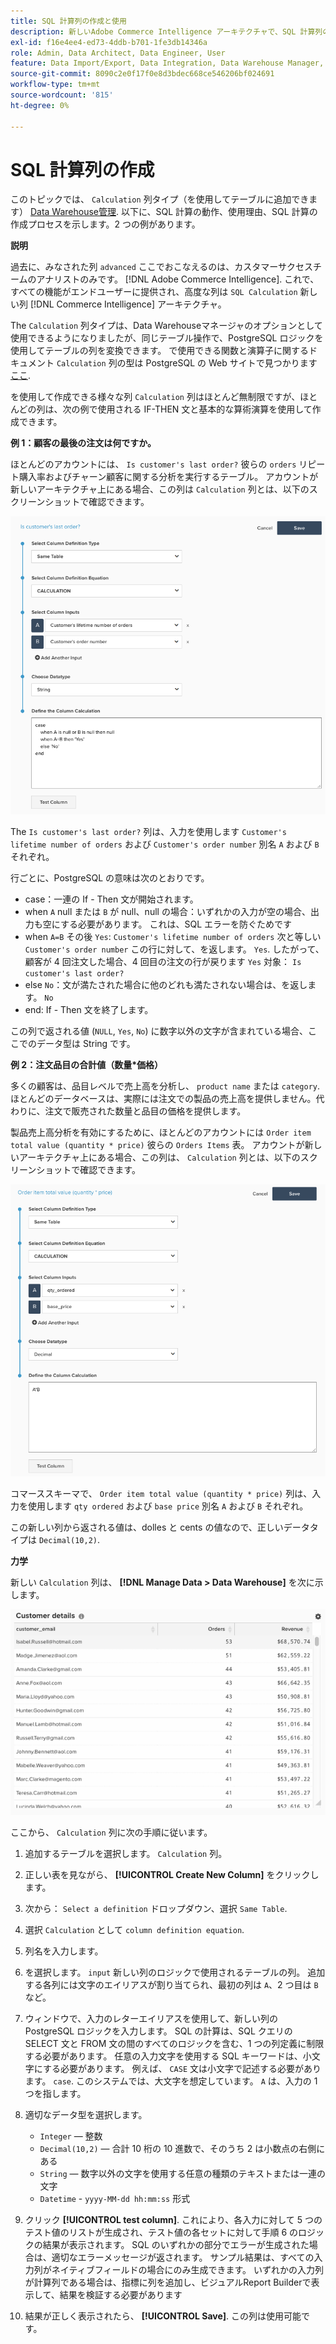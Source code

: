 ```yaml
---
title: SQL 計算列の作成と使用
description: 新しいAdobe Commerce Intelligence アーキテクチャで、SQL 計算列の形式で高度な列を作成する方法を説明します。
exl-id: f16e4ee4-ed73-4ddb-b701-1fe3db14346a
role: Admin, Data Architect, Data Engineer, User
feature: Data Import/Export, Data Integration, Data Warehouse Manager, SQL Report Builder, Commerce Tables
source-git-commit: 8090c2e0f17f0e8d3bdec668ce546206bf024691
workflow-type: tm+mt
source-wordcount: '815'
ht-degree: 0%

---
```


# SQL 計算列の作成

このトピックでは、 `Calculation` 列タイプ（を使用してテーブルに追加できます） [Data Warehouse管理](../data-warehouse-mgr/tour-dwm.md). 以下に、SQL 計算の動作、使用理由、SQL 計算の作成プロセスを示します。2 つの例があります。

**説明**

過去に、みなされた列 `advanced` ここでおこなえるのは、カスタマーサクセスチームのアナリストのみです。 [!DNL Adobe Commerce Intelligence]. これで、すべての機能がエンドユーザーに提供され、高度な列は `SQL Calculation` 新しい列 [!DNL Commerce Intelligence] アーキテクチャ。

The `Calculation` 列タイプは、Data Warehouseマネージャのオプションとして使用できるようになりましたが、同じテーブル操作で、PostgreSQL ロジックを使用してテーブルの列を変換できます。 で使用できる関数と演算子に関するドキュメント `Calculation` 列の型は PostgreSQL の Web サイトで見つかります [ここ](https://www.postgresql.org/docs/9.6/functions.html).

を使用して作成できる様々な列 `Calculation` 列はほとんど無制限ですが、ほとんどの列は、次の例で使用される IF-THEN 文と基本的な算術演算を使用して作成できます。

**例 1：顧客の最後の注文は何ですか。**

ほとんどのアカウントには、 `Is customer's last order?` 彼らの `orders` リピート購入率およびチャーン顧客に関する分析を実行するテーブル。 アカウントが新しいアーキテクチャ上にある場合、この列は `Calculation` 列とは、以下のスクリーンショットで確認できます。

![](../../assets/Is_customer_s_last_order.png)

The `Is customer's last order?` 列は、入力を使用します `Customer's lifetime number of orders` および `Customer's order number` 別名 `A` および `B` それぞれ。

行ごとに、PostgreSQL の意味は次のとおりです。

* case：一連の If - Then 文が開始されます。
* when `A` null または `B` が null、null の場合：いずれかの入力が空の場合、出力も空にする必要があります。 これは、SQL エラーを防ぐためです
* when `A=B` その後 `Yes`: `Customer's lifetime number of orders` 次と等しい `Customer's order number` この行に対して、を返します。 `Yes`. したがって、顧客が 4 回注文した場合、4 回目の注文の行が戻ります `Yes` 対象： `Is customer's last order?`
* else `No`：文が満たされた場合に他のどれも満たされない場合は、を返します。 `No`
* end: If - Then 文を終了します。

この列で返される値 (`NULL`, `Yes`, `No`) に数字以外の文字が含まれている場合、ここでのデータ型は String です。

**例 2：注文品目の合計値（数量*価格）**

多くの顧客は、品目レベルで売上高を分析し、 `product name` または `category`. ほとんどのデータベースは、実際には注文での製品の売上高を提供しません。代わりに、注文で販売された数量と品目の価格を提供します。

製品売上高分析を有効にするために、ほとんどのアカウントには `Order item total value (quantity * price)` 彼らの `Orders Items` 表。 アカウントが新しいアーキテクチャ上にある場合、この列は、 `Calculation` 列とは、以下のスクリーンショットで確認できます。

![](../../assets/Order_item_total_value.png)

コマーススキーマで、 `Order item total value (quantity * price)` 列は、入力を使用します `qty ordered` および `base price` 別名 `A` および `B` それぞれ。

この新しい列から返される値は、dolles と cents の値なので、正しいデータタイプは `Decimal(10,2)`.

**力学**

新しい `Calculation` 列は、 **[!DNL Manage Data > Data Warehouse]** を次に示します。

![](../../assets/blobid2.png)

ここから、 `Calculation` 列に次の手順に従います。

1. 追加するテーブルを選択します。 `Calculation` 列。
1. 正しい表を見ながら、 **[!UICONTROL Create New Column]** をクリックします。
1. 次から： `Select a definition` ドロップダウン、選択 `Same Table`.
1. 選択 `Calculation` として `column definition equation`.
1. 列名を入力します。
1. を選択します。 `input` 新しい列のロジックで使用されるテーブルの列。 追加する各列には文字のエイリアスが割り当てられ、最初の列は `A`、2 つ目は `B` など。
1. ウィンドウで、入力のレターエイリアスを使用して、新しい列の PostgreSQL ロジックを入力します。 SQL の計算は、SQL クエリの SELECT 文と FROM 文の間のすべてのロジックを含む、1 つの列定義に制限する必要があります。 任意の入力文字を使用する SQL キーワードは、小文字にする必要があります。 例えば、 `CASE` 文は小文字で記述する必要があります。 `case`. このシステムでは、大文字を想定しています。 `A` は、入力の 1 つを指します。
1. 適切なデータ型を選択します。
   * `Integer`  — 整数
   * `Decimal(10,2)`  — 合計 10 桁の 10 進数で、そのうち 2 は小数点の右側にある
   * `String`  — 数字以外の文字を使用する任意の種類のテキストまたは一連の文字
   * `Datetime` - `yyyy-MM-dd hh:mm:ss` 形式

1. クリック **[!UICONTROL test column]**. これにより、各入力に対して 5 つのテスト値のリストが生成され、テスト値の各セットに対して手順 6 のロジックの結果が表示されます。 SQL のいずれかの部分でエラーが生成された場合は、適切なエラーメッセージが返されます。 サンプル結果は、すべての入力列がネイティブフィールドの場合にのみ生成できます。 いずれかの入力列が計算列である場合は、指標に列を追加し、ビジュアルReport Builderで表示して、結果を検証する必要があります

1. 結果が正しく表示されたら、 **[!UICONTROL Save]**. この列は使用可能です。
